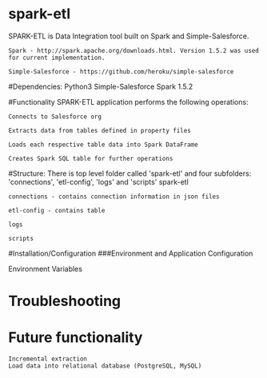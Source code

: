 # spark-etl
SPARK-ETL is Data Integration tool built on Spark and Simple-Salesforce.

	Spark - http://spark.apache.org/downloads.html. Version 1.5.2 was used for current implementation.

	Simple-Salesforce - https://github.com/heroku/simple-salesforce

#Dependencies:
	Python3
	Simple-Salesforce
	Spark 1.5.2

#Functionality
SPARK-ETL application performs the following operations:

	Connects to Salesforce org

	Extracts data from tables defined in property files
	
	Loads each respective table data into Spark DataFrame
	
	Creates Spark SQL table for further operations

#Structure:
There is top level folder called 'spark-etl' and four subfolders: 'connections', 'etl-config', 'logs' and 'scripts'
spark-etl

	connections - contains connection information in json files
	
	etl-config - contains table 
	
	logs
	
	scripts
  

#Installation/Configuration
###Environment and Application Configuration

Environment Variables


# Troubleshooting

# Future functionality
	Incremental extraction
	Load data into relational database (PostgreSQL, MySQL)
